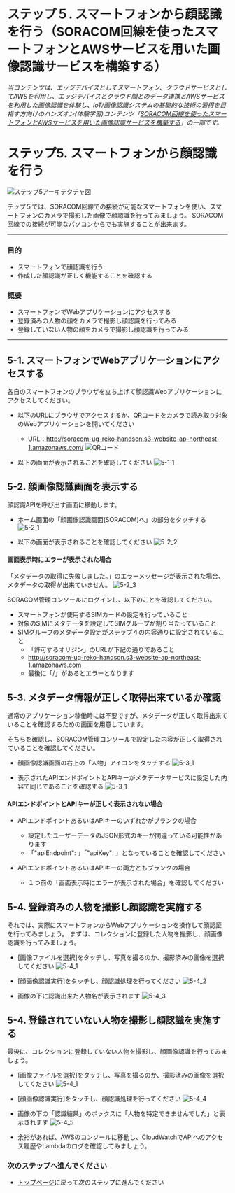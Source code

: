 # ステップ５. スマートフォンから顔認識を行う（SORACOM回線を使ったスマートフォンとAWSサービスを用いた画像認識サービスを構築する）

*当コンテンツは、エッジデバイスとしてスマートフォン、クラウドサービスとしてAWSを利用し、エッジデバイスとクラウド間とのデータ連携とAWSサービスを利用した画像認識を体験し、IoT/画像認識システムの基礎的な技術の習得を目指す方向けのハンズオン(体験学習)コンテンツ「[SORACOM回線を使ったスマートフォンとAWSサービスを用いた画像認識サービスを構築する](https://iotkyoto.github.io/soracom-ug-reko-handson/)」の一部です。*

# ステップ5. スマートフォンから顔認識を行う

![ステップ5アーキテクチャ図](https://s3.amazonaws.com/docs.iot.kyoto/img/SoracomUG-Reko-Handson/architecture_overall.png)

テップ５では、SORACOM回線での接続が可能なスマートフォンを使い、スマートフォンのカメラで撮影した画像で顔認識を行ってみましょう。
SORACOM回線での接続が可能なパソコンからでも実施することが出来ます。

---

### 目的

- スマートフォンで顔認識を行う
- 作成した顔認識が正しく機能することを確認する

### 概要

- スマートフォンでWebアプリケーションにアクセスする
- 登録済みの人物の顔をカメラで撮影し顔認識を行ってみる
- 登録していない人物の顔をカメラで撮影し顔認識を行ってみる

---

## 5-1. スマートフォンでWebアプリケーションにアクセスする

各自のスマートフォンのブラウザを立ち上げて顔認識Webアプリケーションにアクセスしてください。

- 以下のURLにブラウザでアクセスするか、QRコードをカメラで読み取り対象のWebアプリケーションを開いてください
  - URL：http://soracom-ug-reko-handson.s3-website-ap-northeast-1.amazonaws.com/
![QRコード](https://s3.amazonaws.com/docs.iot.kyoto/img/SoracomUG-Reko-Handson/step5/qrcode.png)

- 以下の画面が表示されることを確認してください
![5-1_1](https://s3.amazonaws.com/docs.iot.kyoto/img/SoracomUG-Reko-Handson/step5/5-1_1.png)

## 5-2. 顔画像認識画面を表示する

顔認識APIを呼び出す画面に移動します。

- ホーム画面の「顔画像認識画面(SORACOM)へ」の部分をタッチする
![5-2_1](https://s3.amazonaws.com/docs.iot.kyoto/img/SoracomUG-Reko-Handson/step5/5-2_1.png)

- 以下の画面が表示されることを確認してください
![5-2_2](https://s3.amazonaws.com/docs.iot.kyoto/img/SoracomUG-Reko-Handson/step5/5-2_2.png)

#### 画面表示時にエラーが表示された場合

「メタデータの取得に失敗しました。」のエラーメッセージが表示された場合、メタデータの取得が出来ていません。
![5-2_3](https://s3.amazonaws.com/docs.iot.kyoto/img/SoracomUG-Reko-Handson/step5/5-2_3.png)

SORACOM管理コンソールにログインし、以下のことを確認してください。
- スマートフォンが使用するSIMカードの設定を行っていること
- 対象のSIMにメタデータを設定してSIMグループが割り当たっていること
- SIMグループのメタデータ設定がステップ４の内容通りに設定されていること
  - 「許可するオリジン」のURLが下記の通りであること
  - http://soracom-ug-reko-handson.s3-website-ap-northeast-1.amazonaws.com
  - 最後に「/」があるとエラーとなります

## 5-3. メタデータ情報が正しく取得出来ているか確認

通常のアプリケーション稼働時には不要ですが、メタデータが正しく取得出来ていることを確認するための画面を用意しています。

そちらを確認し、SORACOM管理コンソールで設定した内容が正しく取得されていることを確認してください。

- 顔画像認識画面の右上の「人物」アイコンをタッチする
![5-3_1](https://s3.amazonaws.com/docs.iot.kyoto/img/SoracomUG-Reko-Handson/step5/5-3_1.png)

- 表示されたAPIエンドポイントとAPIキーがメタデータサービスに設定した内容で同じであることを確認する
![5-3_1](https://s3.amazonaws.com/docs.iot.kyoto/img/SoracomUG-Reko-Handson/step5/5-3_2.png)

#### APIエンドポイントとAPIキーが正しく表示されない場合

- APIエンドポイントあるいはAPIキーのいずれかがブランクの場合
  - 設定したユーザーデータのJSON形式のキーが間違っている可能性があります
  - 「"apiEndpoint": 」「"apiKey": 」となっていることを確認してください

- APIエンドポイントあるいはAPIキーの両方ともブランクの場合
  - １つ前の「画面表示時にエラーが表示された場合」を確認してください

## 5-4. 登録済みの人物を撮影し顔認識を実施する

それでは、実際にスマートフォンからWebアプリケーションを操作して顔認証を行ってみましょう。
まずは、コレクションに登録した人物を撮影し、顔画像認識を行ってみましょう。

- [画像ファイルを選択]をタッチし、写真を撮るのか、撮影済みの画像を選択してください
![5-4_1](https://s3.amazonaws.com/docs.iot.kyoto/img/SoracomUG-Reko-Handson/step5/5-4_1.png)

- [顔画像認識実行]をタッチし、顔認識処理を行ってください
![5-4_2](https://s3.amazonaws.com/docs.iot.kyoto/img/SoracomUG-Reko-Handson/step5/5-4_2.png)

- 画像の下に認識出来た人物名が表示されます
![5-4_3](https://s3.amazonaws.com/docs.iot.kyoto/img/SoracomUG-Reko-Handson/step5/5-4_3.png)

## 5-4. 登録されていない人物を撮影し顔認識を実施する

最後に、コレクションに登録していない人物を撮影し、顔画像認識を行ってみましょう。

- [画像ファイルを選択]をタッチし、写真を撮るのか、撮影済みの画像を選択してください
![5-4_1](https://s3.amazonaws.com/docs.iot.kyoto/img/SoracomUG-Reko-Handson/step5/5-4_1.png)

- [顔画像認識実行]をタッチし、顔認識処理を行ってください
![5-4_4](https://s3.amazonaws.com/docs.iot.kyoto/img/SoracomUG-Reko-Handson/step5/5-4_4.png)

- 画像の下の「認識結果」のボックスに「人物を特定できませんでした」と表示されます
![5-4_5](https://s3.amazonaws.com/docs.iot.kyoto/img/SoracomUG-Reko-Handson/step5/5-4_5.png)

- 余裕があれば、AWSのコンソールに移動し、CloudWatchでAPIへのアクセス履歴やLambdaのログを確認してみましょう。


### 次のステップへ進んでください

- [トップページ](https://iotkyoto.github.io/soracom-ug-reko-handson/)に戻って次のステップに進んでください

